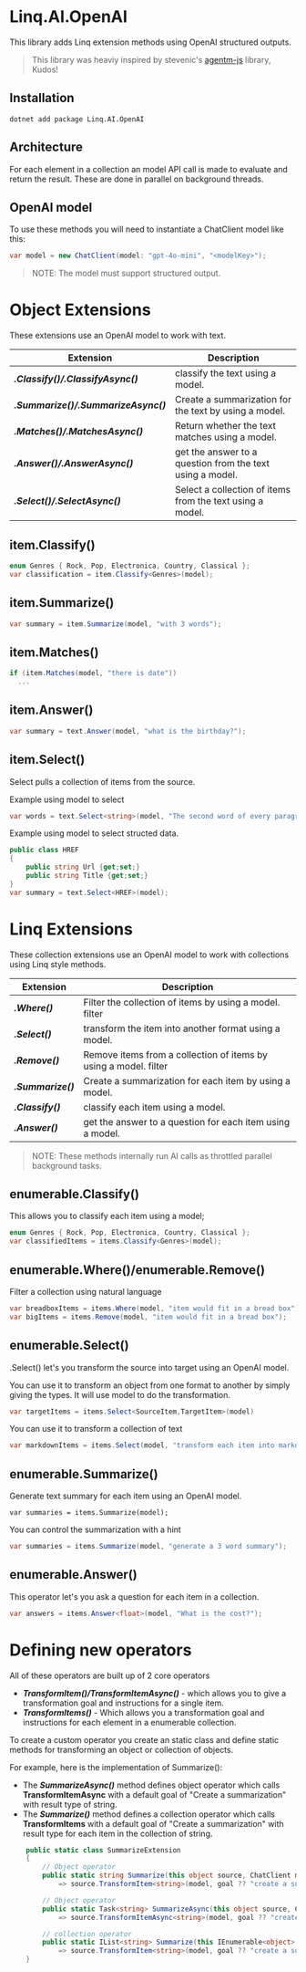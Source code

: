 # Linq.AI.OpenAI
This library adds Linq extension methods using OpenAI structured outputs. 
> This library was heaviy inspired by stevenic's [agentm-js](https://github.com/stevenic/agentm-js) library, Kudos!

## Installation
```dotnet add package Linq.AI.OpenAI ```

## Architecture
For each element in a collection an model API call is made to evaluate and return the result. These are done in parallel on background threads.

## OpenAI model
To use these methods you will need to instantiate a ChatClient model like this:
```csharp
var model = new ChatClient(model: "gpt-4o-mini", "<modelKey>");
```
> NOTE: The model must support structured output.

# Object Extensions
These extensions use an OpenAI model to work with text.

| Extension | Description | 
| ----------| ------------|
| ***.Classify()/.ClassifyAsync()*** | classify the text using a model. |
| ***.Summarize()/.SummarizeAsync()*** | Create a summarization for the text by using a model. |
| ***.Matches()/.MatchesAsync()*** | Return whether the text matches using a model. |
| ***.Answer()/.AnswerAsync()*** | get the answer to a question from the text using a model. |
| ***.Select()/.SelectAsync()*** | Select a collection of items from the text using a model. |

## item.Classify() 

```csharp
enum Genres { Rock, Pop, Electronica, Country, Classical };
var classification = item.Classify<Genres>(model);
```

## item.Summarize() 

```csharp
var summary = item.Summarize(model, "with 3 words");
```

## item.Matches() 

```csharp
if (item.Matches(model, "there is date"))
  ...
```

## item.Answer() 

```csharp
var summary = text.Answer(model, "what is the birthday?");
```

## item.Select() 
Select pulls a collection of items from the source.

Example using model to select 
```csharp
var words = text.Select<string>(model, "The second word of every paragraph");
```

Example using model to select structed data.
```csharp
public class HREF 
{ 
	public string Url {get;set;}
	public string Title {get;set;}
}
var summary = text.Select<HREF>(model);
```

# Linq Extensions 
These collection extensions use an OpenAI model to work with collections using Linq style methods.

| Extension | Description | 
| ----------| ------------|
| ***.Where()*** | Filter the collection of items by using a model. filter |
| ***.Select()*** | transform the item into another format using a model. |
| ***.Remove()*** | Remove items from a collection of items by using a model. filter |
| ***.Summarize()*** | Create a summarization for each item by using a model. |
| ***.Classify()*** | classify each item using a model. |
| ***.Answer()*** | get the answer to a question for each item using a model. |

> NOTE: These methods internally run AI calls as throttled parallel background tasks.

## enumerable.Classify() 
This allows you to classify each item using a model;
```csharp
enum Genres { Rock, Pop, Electronica, Country, Classical };
var classifiedItems = items.Classify<Genres>(model);
```

## enumerable.Where()/enumerable.Remove() 
Filter a collection using natural language
```csharp
var breadboxItems = items.Where(model, "item would fit in a bread box");
var bigItems = items.Remove(model, "item would fit in a bread box");
```

## enumerable.Select() 
.Select() let's you transform the source into target using an OpenAI model.

You can use it to transform an object from one format to another by simply giving the types. It will use model to do the transformation.
```csharp
var targetItems = items.Select<SourceItem,TargetItem>(model)
```

You can use it to transform a collection of text 
```csharp
var markdownItems = items.Select(model, "transform each item into markdown like this:\n# {{TITLE}}\n{{AUTHOR}}\n{{Description}}")
```

## enumerable.Summarize() 
Generate text summary for each item using an OpenAI model.

```chsarp
var summaries = items.Summarize(model);
```

You can control the summarization with a hint
```csharp
var summaries = items.Summarize(model, "generate a 3 word summary");
```

## enumerable.Answer() 
This operator let's you ask a question for each item in a collection.
```csharp
var answers = items.Answer<float>(model, "What is the cost?");
```

# Defining new operators
All of these operators are built up of 2 core operators
* ***TransformItem()/TransformItemAsync()*** - which allows you to give a transformation goal and instructions for a single item.
* ***TransformItems()*** - Which allows you a transformation goal and instructions for each element in a enumerable collection.

To create a custom operator you create an static class and define static methods for transforming an object or collection of objects.

For example, here is the implementation of Summarize():

* The ***SummarizeAsync()*** method defines object operator which calls **TransformItemAsync** with a default goal of "Create a summarization" with result type of string.
* The ***Summarize()*** method defines a collection operator which calls **TransformItems** with a default goal of "Create a summarization" with result type for each item in the collection of string.

```csharp
    public static class SummarizeExtension
    {
        // Object operator
        public static string Summarize(this object source, ChatClient model, string? goal, string? instructions = null, CancellationToken cancellationToken = default)
            => source.TransformItem<string>(model, goal ?? "create a summarization", instructions, cancellationToken);

        // Object operator
        public static Task<string> SummarizeAsync(this object source, ChatClient model, string? goal, string? instructions = null, CancellationToken cancellationToken = default)
            => source.TransformItemAsync<string>(model, goal ?? "create a summarization", instructions, cancellationToken);

        // collection operator
        public static IList<string> Summarize(this IEnumerable<object> source, ChatClient model, string? goal = null, string? instructions = null, int? maxParallel = null, CancellationToken cancellationToken = default)
            => source.TransformItem<string>(model, goal ?? "create a summarization", instructions, maxParallel, cancellationToken);
    }
```
